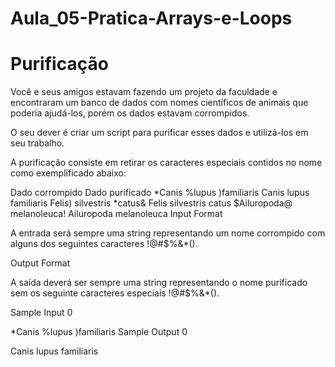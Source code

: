 # Aula_05-Pratica-Arrays-e-Loops
# Purificação

Você e seus amigos estavam fazendo um projeto da faculdade e encontraram um banco de dados com nomes científicos de animais que poderia ajudá-los, porém os dados estavam corrompidos.

O seu dever é criar um script para purificar esses dados e utilizá-los em seu trabalho.

A purificação consiste em retirar os caracteres especiais contidos no nome como exemplificado abaixo:

Dado corrompido	Dado purificado
*Canis %lupus )familiaris	Canis lupus familiaris
Felis) silvestris *catus&	Felis silvestris catus
$Ailuropoda@ melanoleuca!	Ailuropoda melanoleuca
Input Format

A entrada será sempre uma string representando um nome corrompido com alguns dos seguintes caracteres !@#$%&*().

Output Format

A saída deverá ser sempre uma string representando o nome purificado sem os seguinte caracteres especiais !@#$%&*().

Sample Input 0

*Canis %lupus )familiaris
Sample Output 0

Canis lupus familiaris